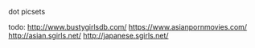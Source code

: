 dot picsets

todo:
http://www.bustygirlsdb.com/
https://www.asianpornmovies.com/
http://asian.sgirls.net/
http://japanese.sgirls.net/
